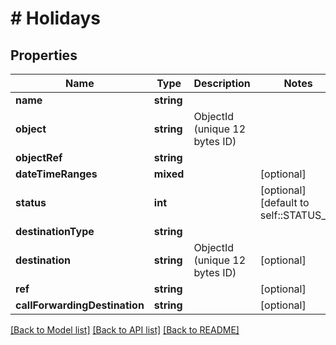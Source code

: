 # # Holidays

## Properties

Name | Type | Description | Notes
------------ | ------------- | ------------- | -------------
**name** | **string** |  |
**object** | **string** | ObjectId (unique 12 bytes ID) |
**objectRef** | **string** |  |
**dateTimeRanges** | **mixed** |  | [optional]
**status** | **int** |  | [optional] [default to self::STATUS_1]
**destinationType** | **string** |  |
**destination** | **string** | ObjectId (unique 12 bytes ID) | [optional]
**ref** | **string** |  | [optional]
**callForwardingDestination** | **string** |  | [optional]

[[Back to Model list]](../../README.md#models) [[Back to API list]](../../README.md#endpoints) [[Back to README]](../../README.md)
